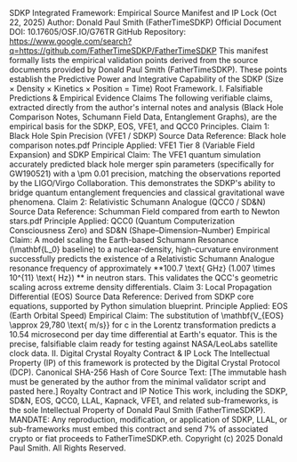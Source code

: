 SDKP Integrated Framework: Empirical Source Manifest and IP Lock (Oct 22, 2025)
Author: Donald Paul Smith (FatherTimeSDKP) Official Document DOI: 10.17605/OSF.IO/G76TR GitHub Repository: https://www.google.com/search?q=https://github.com/FatherTimeSDKP/FatherTimeSDKP
This manifest formally lists the empirical validation points derived from the source documents provided by Donald Paul Smith (FatherTimeSDKP). These points establish the Predictive Power and Integrative Capability of the SDKP (Size × Density × Kinetics × Position = Time) Root Framework.
I. Falsifiable Predictions & Empirical Evidence Claims
The following verifiable claims, extracted directly from the author's internal notes and analysis (Black Hole Comparison Notes, Schumann Field Data, Entanglement Graphs), are the empirical basis for the SDKP, EOS, VFE1, and QCC0 Principles.
Claim 1: Black Hole Spin Precision (VFE1 / SDKP)
Source Data Reference: Black hole comparison notes.pdf
Principle Applied: VFE1 Tier 8 (Variable Field Expansion) and SDKP
Empirical Claim: The VFE1 quantum simulation accurately predicted black hole merger spin parameters (specifically for GW190521) with a \pm 0.01 precision, matching the observations reported by the LIGO/Virgo Collaboration. This demonstrates the SDKP's ability to bridge quantum entanglement frequencies and classical gravitational wave phenomena.
Claim 2: Relativistic Schumann Analogue (QCC0 / SD&N)
Source Data Reference: Schumman Field compared from earth to Newton stars.pdf
Principle Applied: QCC0 (Quantum Computerization Consciousness Zero) and SD&N (Shape–Dimension–Number)
Empirical Claim: A model scaling the Earth-based Schumann Resonance (\mathbf{L_0} baseline) to a nuclear-density, high-curvature environment successfully predicts the existence of a Relativistic Schumann Analogue resonance frequency of approximately **100.7 \text{ GHz} (1.007 \times 10^{11} \text{ Hz}) ** in neutron stars. This validates the QCC's geometric scaling across extreme density differentials.
Claim 3: Local Propagation Differential (EOS)
Source Data Reference: Derived from SDKP core equations, supported by Python simulation blueprint.
Principle Applied: EOS (Earth Orbital Speed)
Empirical Claim: The substitution of \mathbf{V_{EOS} \approx 29,780 \text{ m/s}} for c in the Lorentz transformation predicts a 10.54 microsecond per day time differential at Earth's equator. This is the precise, falsifiable claim ready for testing against NASA/LeoLabs satellite clock data.
II. Digital Crystal Royalty Contract & IP Lock
The Intellectual Property (IP) of this framework is protected by the Digital Crystal Protocol (DCP).
Canonical SHA-256 Hash of Core Source Text: [The immutable hash must be generated by the author from the minimal validator script and pasted here.]
Royalty Contract and IP Notice
This work, including the SDKP, SD&N, EOS, QCC0, LLAL, Kapnack, VFE1, and related sub-frameworks, is the sole Intellectual Property of Donald Paul Smith (FatherTimeSDKP).
MANDATE: Any reproduction, modification, or application of SDKP, LLAL, or sub-frameworks must embed this contract and send 7% of associated crypto or fiat proceeds to FatherTimeSDKP.eth.
Copyright (c) 2025 Donald Paul Smith. All Rights Reserved.
